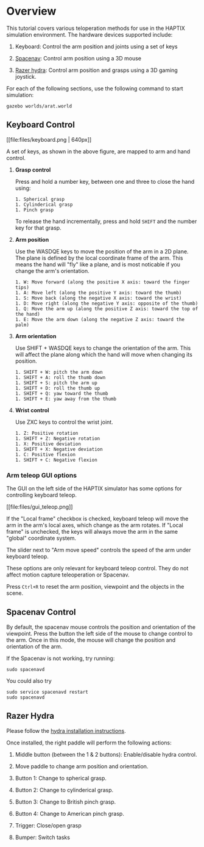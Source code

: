 # Overview

This tutorial covers various teloperation methods for use in the HAPTIX simulation environment. The hardware devices supported include:

1. Keyboard: Control the arm position and joints using a set of keys

1. [Spacenav](http://www.amazon.com/s/ref=nb_sb_noss_1?url=search-alias%3Dmi&field-keywords=space+navigator&rh=n%3A11091801%2Ck%3Aspace+navigator): Control arm position using a 3D mouse

1. [Razer hydra](http://www.ebay.com/sch/i.html?_from=R40&_trksid=p2050601.m570.l1313.TR3.TRC1.A0.H0.Xrazer+hydra&_nkw=razer+hydra&_sacat=0): Control arm position and grasps using a 3D gaming joystick.


For each of the following sections, use the following command to start simulation:

~~~
gazebo worlds/arat.world
~~~

## Keyboard Control

[[file:files/keyboard.png | 640px]]

A set of keys, as shown in the above figure, are mapped to arm and hand control.


1. **Grasp control**

    Press and hold a number key, between one and three to close the hand using:

       1. Spherical grasp
       1. Cylinderical grasp
       1. Pinch grasp

    To release the hand incrementally, press and hold `SHIFT` and the number key for that grasp. 

1. **Arm position**

    Use the WASDQE keys to move the position of the arm in a 2D plane. The plane is defined by the local coordinate frame of the arm. This means the hand will "fly" like a plane, and is most noticable if you change the arm's orientation. 

       1. W: Move forward (along the positive X axis: toward the finger tips)
       1. A: Move left (along the positive Y axis: toward the thumb)
       1. S: Move back (along the negative X axis: toward the wrist)
       1. D: Move right (along the negative Y axis: opposite of the thumb)
       1. Q: Move the arm up (along the positive Z axis: toward the top of the hand)
       1. E: Move the arm down (along the negative Z axis: toward the palm)


1. **Arm orientation**

    Use SHIFT + WASDQE keys to change the orientation of the arm. This will affect the plane along which the hand will move when changing its position.

       1. SHIFT + W: pitch the arm down 
       1. SHIFT + A: roll the thumb down 
       1. SHIFT + S: pitch the arm up
       1. SHIFT + D: roll the thumb up
       1. SHIFT + Q: yaw toward the thumb
       1. SHIFT + E: yaw away from the thumb

3. **Wrist control**

    Use ZXC keys to control the wrist joint.

       1. Z: Positive rotation
       1. SHIFT + Z: Negative rotation
       1. X: Positive deviation
       1. SHIFT + X: Negative deviation
       1. C: Positive flexion
       1. SHIFT + C: Negative flexion

### Arm teleop GUI options

The GUI on the left side of the HAPTIX simulator has some options for controlling keyboard teleop.

[[file:files/gui_teleop.png]]

If the "Local frame" checkbox is checked, keyboard teleop will move the arm in the arm's local axes, which change as the arm rotates. If "Local frame" is unchecked, the keys will always move the arm in the same "global" coordinate system.

The slider next to "Arm move speed" controls the speed of the arm under keyboard teleop.

These options are only relevant for keyboard teleop control. They do not affect motion capture teleoperation or Spacenav.

Press `Ctrl+R` to reset the arm position, viewpoint and the objects in the scene.

## Spacenav Control

By default, the spacenav mouse controls the position and
orientation of the viewpoint. Press the button the left side of the mouse
to change control to the arm. Once in this mode, the mouse will change the
position and orientation of the arm. 

If the Spacenav is not working, try running:

~~~
sudo spacenavd
~~~

You could also try

~~~
sudo service spacenavd restart
sudo spacenavd
~~~

## Razer Hydra

Please follow the [hydra installation instructions](http://gazebosim.org/tutorials?tut=hydra&cat=user_input).

Once installed, the right paddle will perform the following actions:

1. Middle button (between the 1 & 2 buttons): Enable/disable hydra control.

1. Move paddle to change arm position and orientation.

1. Button 1: Change to spherical grasp.

1. Button 2: Change to cylinderical grasp.

1. Button 3: Change to British pinch grasp.

1. Button 4: Change to American pinch grasp.

1. Trigger: Close/open grasp

1. Bumper: Switch tasks
